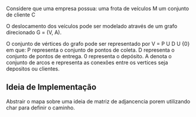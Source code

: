 Considere que uma empresa possua: 
  uma frota de veículos M
  um conjunto de cliente C

O deslocamento dos veículos pode ser modelado através de um grafo direcionado G = (V, A).

O conjunto de vértices do grafo pode ser representado por V = P U D U {0} em que:
  P representa o conjunto de pontos de coleta.
  D representa o conjunto de pontos de entrega.
  0 representa o depósito.
  A denota o conjunto de arcos e representa as conexões entre os vertices seja depositos ou clientes.


## Ideia de Implementação

Abstrair o mapa sobre uma ideia de matriz de adjancencia porem utilizando char para definir o caminho.
